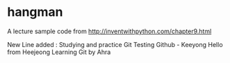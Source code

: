 # hangman
A lecture sample code from http://inventwithpython.com/chapter9.html

New Line added : Studying and practice  Git 
Testing Github - Keeyong
Hello from Heejeong
Learning Git by Ahra

